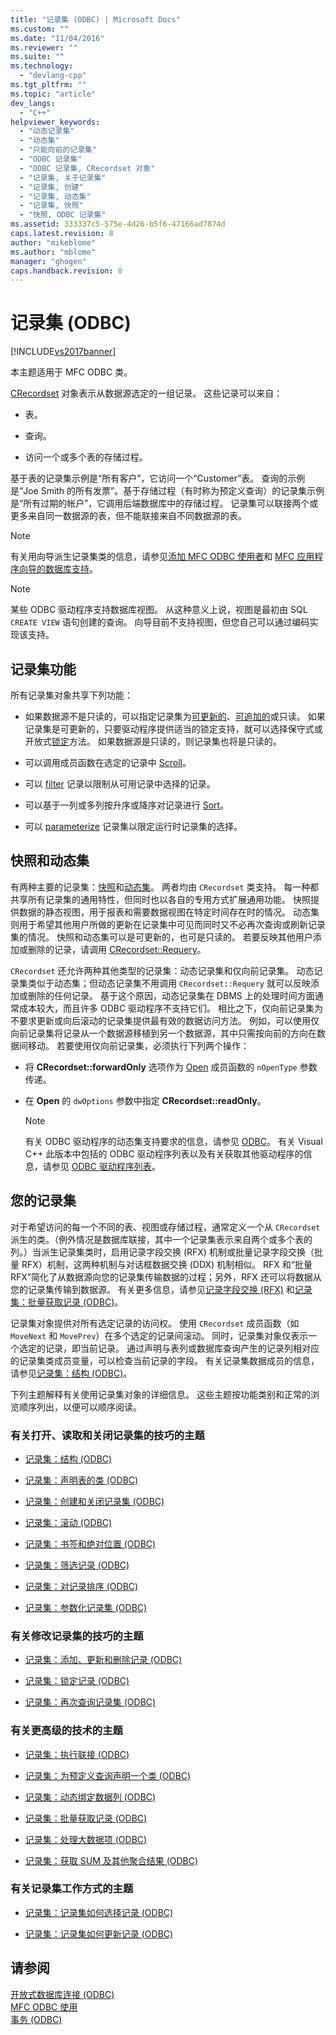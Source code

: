 ```yaml
---
title: "记录集 (ODBC) | Microsoft Docs"
ms.custom: ""
ms.date: "11/04/2016"
ms.reviewer: ""
ms.suite: ""
ms.technology: 
  - "devlang-cpp"
ms.tgt_pltfrm: ""
ms.topic: "article"
dev_langs: 
  - "C++"
helpviewer_keywords: 
  - "动态记录集"
  - "动态集"
  - "只能向前的记录集"
  - "ODBC 记录集"
  - "ODBC 记录集, CRecordset 对象"
  - "记录集, 关于记录集"
  - "记录集, 创建"
  - "记录集, 动态集"
  - "记录集, 快照"
  - "快照, ODBC 记录集"
ms.assetid: 333337c5-575e-4d26-b5f6-47166ad7874d
caps.latest.revision: 8
author: "mikeblome"
ms.author: "mblome"
manager: "ghogen"
caps.handback.revision: 8
---
```

# 记录集 (ODBC)
[!INCLUDE[vs2017banner](../../assembler/inline/includes/vs2017banner.md)]

本主题适用于 MFC ODBC 类。  
  
 [CRecordset](../../mfc/reference/crecordset-class.md) 对象表示从数据源选定的一组记录。  这些记录可以来自：  
  
-   表。  
  
-   查询。  
  
-   访问一个或多个表的存储过程。  
  
 基于表的记录集示例是“所有客户”，它访问一个“Customer”表。  查询的示例是“Joe Smith 的所有发票”。基于存储过程（有时称为预定义查询）的记录集示例是“所有过期的帐户”，它调用后端数据库中的存储过程。  记录集可以联接两个或更多来自同一数据源的表，但不能联接来自不同数据源的表。  
  
> [!NOTE]
>  有关用向导派生记录集类的信息，请参见[添加 MFC ODBC 使用者](../../mfc/reference/adding-an-mfc-odbc-consumer.md)和 [MFC 应用程序向导的数据库支持](../../mfc/reference/database-support-mfc-application-wizard.md)。  
  
> [!NOTE]
>  某些 ODBC 驱动程序支持数据库视图。  从这种意义上说，视图是最初由 SQL `CREATE VIEW` 语句创建的查询。  向导目前不支持视图，但您自己可以通过编码实现该支持。  
  
##  <a name="_core_recordset_capabilities"></a> 记录集功能  
 所有记录集对象共享下列功能：  
  
-   如果数据源不是只读的，可以指定记录集为[可更新的](../../data/odbc/recordset-adding-updating-and-deleting-records-odbc.md)、[可追加的](../../data/odbc/recordset-adding-updating-and-deleting-records-odbc.md)或只读。  如果记录集是可更新的，只要驱动程序提供适当的锁定支持，就可以选择保守式或开放式[锁定](../../data/odbc/recordset-locking-records-odbc.md)方法。  如果数据源是只读的，则记录集也将是只读的。  
  
-   可以调用成员函数在选定的记录中 [Scroll](../../data/odbc/recordset-scrolling-odbc.md)。  
  
-   可以 [filter](../../data/odbc/recordset-filtering-records-odbc.md) 记录以限制从可用记录中选择的记录。  
  
-   可以基于一列或多列按升序或降序对记录进行 [Sort](../../data/odbc/recordset-sorting-records-odbc.md)。  
  
-   可以 [parameterize](../../data/odbc/recordset-parameterizing-a-recordset-odbc.md) 记录集以限定运行时记录集的选择。  
  
##  <a name="_core_snapshots_and_dynasets"></a> 快照和动态集  
 有两种主要的记录集：[快照](../../data/odbc/snapshot.md)和[动态集](../../data/odbc/dynaset.md)。  两者均由 `CRecordset` 类支持。  每一种都共享所有记录集的通用特性，但同时也以各自的专用方式扩展通用功能。  快照提供数据的静态视图，用于报表和需要数据视图在特定时间存在时的情况。  动态集则用于希望其他用户所做的更新在记录集中可见而同时又不必再次查询或刷新记录集的情况。  快照和动态集可以是可更新的，也可是只读的。  若要反映其他用户添加或删除的记录，请调用 [CRecordset::Requery](../Topic/CRecordset::Requery.md)。  
  
 `CRecordset` 还允许两种其他类型的记录集：动态记录集和仅向前记录集。  动态记录集类似于动态集；但动态记录集不用调用 `CRecordset::Requery` 就可以反映添加或删除的任何记录。  基于这个原因，动态记录集在 DBMS 上的处理时间方面通常成本较大，而且许多 ODBC 驱动程序不支持它们。  相比之下，仅向前记录集为不要求更新或向后滚动的记录集提供最有效的数据访问方法。  例如，可以使用仅向前记录集将记录从一个数据源移植到另一个数据源，其中只需按向前的方向在数据间移动。  若要使用仅向前记录集，必须执行下列两个操作：  
  
-   将 **CRecordset::forwardOnly** 选项作为 [Open](../Topic/CRecordset::Open.md) 成员函数的 `nOpenType` 参数传递。  
  
-   在 **Open** 的 `dwOptions` 参数中指定 **CRecordset::readOnly**。  
  
    > [!NOTE]
    >  有关 ODBC 驱动程序的动态集支持要求的信息，请参见 [ODBC](../../data/odbc/odbc-basics.md)。  有关 Visual C\+\+ 此版本中包括的 ODBC 驱动程序列表以及有关获取其他驱动程序的信息，请参见 [ODBC 驱动程序列表](../../data/odbc/odbc-driver-list.md)。  
  
##  <a name="_core_your_recordsets"></a> 您的记录集  
 对于希望访问的每一个不同的表、视图或存储过程，通常定义一个从 `CRecordset` 派生的类。（例外情况是数据库联接，其中一个记录集表示来自两个或多个表的列。）当派生记录集类时，启用记录字段交换 \(RFX\) 机制或批量记录字段交换（批量 RFX）机制，这两种机制与对话框数据交换 \(DDX\) 机制相似。  RFX 和“批量 RFX”简化了从数据源向您的记录集传输数据的过程；另外，RFX 还可以将数据从您的记录集传输到数据源。  有关更多信息，请参见[记录字段交换 \(RFX\)](../../data/odbc/record-field-exchange-rfx.md) 和[记录集：批量获取记录 \(ODBC\)](../../data/odbc/recordset-fetching-records-in-bulk-odbc.md)。  
  
 记录集对象提供对所有选定记录的访问权。  使用 `CRecordset` 成员函数（如 `MoveNext` 和 `MovePrev`）在多个选定的记录间滚动。  同时，记录集对象仅表示一个选定的记录，即当前记录。  通过声明与表列或数据库查询产生的记录列相对应的记录集类成员变量，可以检查当前记录的字段。  有关记录集数据成员的信息，请参见[记录集：结构 \(ODBC\)](../../data/odbc/recordset-architecture-odbc.md)。  
  
 下列主题解释有关使用记录集对象的详细信息。  这些主题按功能类别和正常的浏览顺序列出，以便可以顺序阅读。  
  
### 有关打开、读取和关闭记录集的技巧的主题  
  
-   [记录集：结构 \(ODBC\)](../../data/odbc/recordset-architecture-odbc.md)  
  
-   [记录集：声明表的类 \(ODBC\)](../../data/odbc/recordset-declaring-a-class-for-a-table-odbc.md)  
  
-   [记录集：创建和关闭记录集 \(ODBC\)](../../data/odbc/recordset-creating-and-closing-recordsets-odbc.md)  
  
-   [记录集：滚动 \(ODBC\)](../../data/odbc/recordset-scrolling-odbc.md)  
  
-   [记录集：书签和绝对位置 \(ODBC\)](../../data/odbc/recordset-bookmarks-and-absolute-positions-odbc.md)  
  
-   [记录集：筛选记录 \(ODBC\)](../../data/odbc/recordset-filtering-records-odbc.md)  
  
-   [记录集：对记录排序 \(ODBC\)](../../data/odbc/recordset-sorting-records-odbc.md)  
  
-   [记录集：参数化记录集 \(ODBC\)](../../data/odbc/recordset-parameterizing-a-recordset-odbc.md)  
  
### 有关修改记录集的技巧的主题  
  
-   [记录集：添加、更新和删除记录 \(ODBC\)](../../data/odbc/recordset-adding-updating-and-deleting-records-odbc.md)  
  
-   [记录集：锁定记录 \(ODBC\)](../../data/odbc/recordset-locking-records-odbc.md)  
  
-   [记录集：再次查询记录集 \(ODBC\)](../../data/odbc/recordset-requerying-a-recordset-odbc.md)  
  
### 有关更高级的技术的主题  
  
-   [记录集：执行联接 \(ODBC\)](../../data/odbc/recordset-performing-a-join-odbc.md)  
  
-   [记录集：为预定义查询声明一个类 \(ODBC\)](../../data/odbc/recordset-declaring-a-class-for-a-predefined-query-odbc.md)  
  
-   [记录集：动态绑定数据列 \(ODBC\)](../../data/odbc/recordset-dynamically-binding-data-columns-odbc.md)  
  
-   [记录集：批量获取记录 \(ODBC\)](../../data/odbc/recordset-fetching-records-in-bulk-odbc.md)  
  
-   [记录集：处理大数据项 \(ODBC\)](../../data/odbc/recordset-working-with-large-data-items-odbc.md)  
  
-   [记录集：获取 SUM 及其他聚合结果 \(ODBC\)](../../data/odbc/recordset-obtaining-sums-and-other-aggregate-results-odbc.md)  
  
### 有关记录集工作方式的主题  
  
-   [记录集：记录集如何选择记录 \(ODBC\)](../../data/odbc/recordset-how-recordsets-select-records-odbc.md)  
  
-   [记录集：记录集如何更新记录 \(ODBC\)](../../data/odbc/recordset-how-recordsets-update-records-odbc.md)  
  
## 请参阅  
 [开放式数据库连接 \(ODBC\)](../../data/odbc/open-database-connectivity-odbc.md)   
 [MFC ODBC 使用](../../mfc/reference/adding-an-mfc-odbc-consumer.md)   
 [事务 \(ODBC\)](../../data/odbc/transaction-odbc.md)